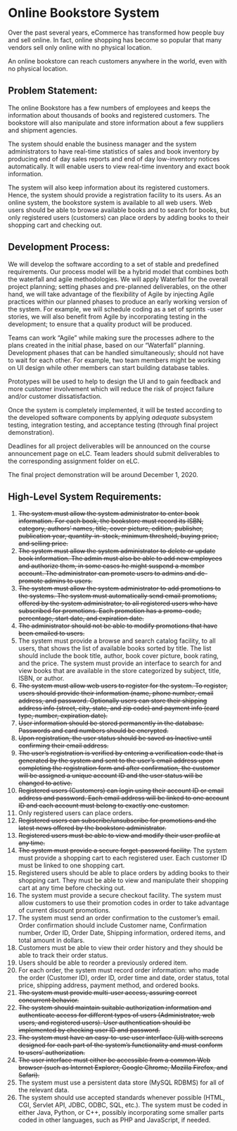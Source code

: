 # Online Bookstore System

Over the past several years, eCommerce has transformed how people buy and sell online.  In fact, online shopping has become so popular that many vendors sell only online with no physical location.

An online bookstore can reach customers anywhere in the world, even with no physical location.

## Problem Statement:

The online Bookstore has a few numbers of employees and keeps the information about thousands of books and registered customers. The bookstore will also manipulate and store information about a few suppliers and shipment agencies.

The system should enable the business manager and the system administrators to have real-time statistics of sales and book inventory by producing end of day sales reports and end of day low-inventory notices automatically. It will enable users to view real-time inventory and exact book information.

The system will also keep information about its registered customers. Hence, the system should provide a registration facility to its users. As an online system, the bookstore system is available to all web users. Web users should be able to browse available books and to search for books, but only registered users (customers) can place orders by adding books to their shopping cart and checking out.

## Development Process:

We will develop the software according to a set of stable and predefined requirements. Our process model will be a hybrid model that combines both the waterfall and agile methodologies. We will apply Waterfall for the overall project planning; setting phases and pre-planned deliverables, on the other hand, we will take advantage of the flexibility of Agile by injecting Agile practices within our planned phases to produce an early working version of the system. For example, we will schedule coding as a set of sprints -user stories, we will also benefit from Agile by incorporating testing in the development; to ensure that a quality product will be produced.

Teams can work “Agile” while making sure the processes adhere to the plans created in the initial phase, based on our “Waterfall” planning. Development phases that can be handled simultaneously; should not have to wait for each other. For example, two team members might be working on UI design while other members can start building database tables.   

Prototypes will be used to help to design the UI and to gain feedback and more customer involvement which will reduce the risk of project failure and/or customer dissatisfaction.

Once the system is completely implemented, it will be tested according to the developed software components by applying _adequate_ subsystem testing, integration testing, and acceptance testing (through final project demonstration).

Deadlines for all project deliverables will be announced on the course announcement page on eLC. Team leaders should submit deliverables to the corresponding assignment folder on eLC.

The final project demonstration will be around December 1, 2020.

## High-Level System Requirements:

1. ~~The system must allow the system administrator to enter book information. For each book, the bookstore must record its ISBN, category, authors’ names, title, cover picture, edition, publisher, publication year, quantity-in-stock, minimum threshold, buying price, and selling price.~~
2. ~~The system must allow the system administrator to delete or update book information. The admin must also be able to add new employees and authorize them, in some cases he might suspend a member account. The administrator can promote users to admins and de-promote admins to users.~~
3. ~~The system must allow the system administrator to add promotions to the systems. The system must automatically send email promotions, offered by the system administrator, to all registered users who have subscribed for promotions. Each promotion has a promo-code, percentage, start date, and expiration date.~~
4. ~~The administrator should not be able to modify promotions that have been emailed to users.~~
5. The system must provide a browse and search catalog facility, to all users, that shows the list of available books sorted by title. The list should include the book title, author, book cover picture, book rating, and the price. The system must provide an interface to search for and view books that are available in the store categorized by subject, title, ISBN, or author.
6. ~~The system must allow web users to register for the system. To register, users should provide their information (name, phone number, email address, and password. Optionally users can store their shipping address info (street, city, state, and zip code) and payment info (card type, number, expiration date).~~
7. ~~User information should be stored permanently in the database. Passwords and card numbers should be encrypted.~~
8. ~~Upon registration, the user status should be saved as Inactive until confirming their email address.~~
9. ~~The user’s registration is verified by entering a verification code that is generated by the system and sent to the user’s email address upon completing the registration form and after confirmation, the customer will be assigned a unique account ID and the user status will be changed to active.~~
10. ~~Registered users (Customers) can login using their account ID or email address and password. Each email address will be linked to one account ID and each account must belong to exactly one customer.~~
11. Only registered users can place orders.
12. ~~Registered users can subscribe/unsubscribe for promotions and the latest news offered by the bookstore administrator.~~
13. ~~Registered users must be able to view and modify their user profile at any time.~~
14. ~~The system must provide a secure forget-password facility.~~
The system must provide a shopping cart to each registered user. Each customer ID must be linked to one shopping cart.
15. Registered users should be able to place orders by adding books to their shopping cart. They must be able to view and manipulate their shopping cart at any time before checking out.
16. The system must provide a secure checkout facility. The system must allow customers to use their promotion codes in order to take advantage of current discount promotions.
17. The system must send an order confirmation to the customer’s email. Order confirmation should include Customer name, Confirmation number, Order ID, Order Date, Shipping information, ordered items, and total amount in dollars.
18. Customers must be able to view their order history and they should be able to track their order status.
19. Users should be able to reorder a previously ordered item.
20. For each order, the system must record order information: who made the order (Customer ID), order ID, order time and date, order status, total price, shipping address, payment method, and ordered books.
21. ~~The system must provide multi-user access, assuring correct concurrent behavior.~~
22. ~~The system should maintain suitable authorization information and authenticate access for different types of users (Administrator, web users, and registered users).  User authentication should be implemented by checking user ID and password.~~
23. ~~The system must have an easy-to-use user interface (UI) with screens designed for each part of the system’s functionality and must conform to users’ authorization.~~
24. ~~The user interface must either be accessible from a common Web browser (such as Internet Explorer, Google Chrome, Mozilla Firefox, and Safari).~~
25. The system must use a persistent data store (MySQL RDBMS) for all of the relevant data.
26. The system should use accepted standards whenever possible (HTML, CGI, Servlet API, JDBC, ODBC, SQL, etc.).  The system must be coded in either Java, Python, or C++, possibly incorporating some smaller parts coded in other languages, such as PHP and JavaScript, if needed.
